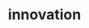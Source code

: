 ---
title: "innovation"
id: tag.id
permalink: "/tags/innovation"
videos: [53,158,161,344,644,1263,2265,2088,2486,2492,2527,2532,2552]
---